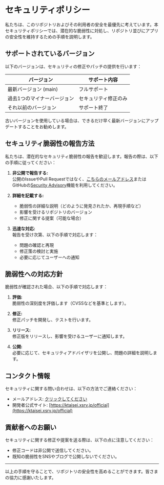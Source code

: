 # セキュリティポリシー

私たちは、このリポジトリおよびその利用者の安全を最優先に考えています。本セキュリティポリシーでは、潜在的な脆弱性に対処し、リポジトリ並びにアプリの安全性を維持するための手順を説明します。

## サポートされているバージョン

以下のバージョンは、セキュリティの修正やパッチの提供を行います：

| バージョン         | サポート内容 |
| ------------------- | ------------ |
| 最新バージョン (main) | フルサポート |
| 過去1つのマイナーバージョン | セキュリティ修正のみ |
| それ以前のバージョン | サポート終了 |

古いバージョンを使用している場合は、できるだけ早く最新バージョンにアップデートすることをお勧めします。

## セキュリティ脆弱性の報告方法

私たちは、潜在的なセキュリティ脆弱性の報告を歓迎します。報告の際は、以下の手順に従ってください：

1. **非公開で報告する:**  
   公開のIssueやPull Requestではなく、[こちらのメールアドレス](mathlike.science@gmail.com)またはGitHubの[Security Advisory](https://docs.github.com/en/code-security/security-advisories)機能を利用してください。

2. **詳細を記載する:**  
   - 脆弱性の詳細な説明（どのように発見されたか、再現手順など）
   - 影響を受けるリポジトリのバージョン
   - 修正に関する提案（可能な場合）

3. **迅速な対応:**  
   報告を受け次第、以下の手順で対応します：
   - 問題の確認と再現
   - 修正策の検討と実施
   - 必要に応じてユーザーへの通知

## 脆弱性への対応方針

脆弱性が確認された場合、以下の手順で対応します：

1. **評価:**  
   脆弱性の深刻度を評価します（CVSSなどを基準とします）。

2. **修正:**  
   修正パッチを開発し、テストを行います。

3. **リリース:**  
   修正版をリリースし、影響を受けるユーザーに通知します。

4. **公開:**  
   必要に応じて、セキュリティアドバイザリを公開し、問題の詳細を説明します。

## コンタクト情報

セキュリティに関する問い合わせは、以下の方法でご連絡ください：

- メールアドレス: [クリックしてください](mathlike.science@gmail.com)
- 開発者公式サイト: [https://ktaisei.xsrv.jp/official](https://ktaisei.xsrv.jp/official)

## 貢献者へのお願い

セキュリティに関する修正や提案を送る際は、以下の点に注意してください：
- 修正コードは非公開で送信してください。
- 既知の脆弱性をSNSやブログで公開しないでください。

---

以上の手順を守ることで、リポジトリの安全性を高めることができます。皆さまの協力に感謝いたします。
